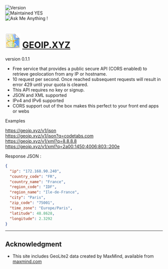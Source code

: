 
![Version](https://img.shields.io/badge/version-0.1.1-orange.svg)  
![Maintained YES](https://img.shields.io/badge/Maintained%3F-YES-green.svg)  
![Ask Me Anything !](https://img.shields.io/badge/Ask%20me-anything-1abc9c.svg)  

# ![logo](https://github.com/jolav/geoip-xyz/blob/master/www/_public/icons/ip48.png?raw=true) **[GEOIP.XYZ](https://geoip.xyz)** 

version 0.1.1

- Free service that provides a public secure API (CORS enabled) to retrieve geolocation from any IP or hostname.  
- 10 request per second. Once reached subsequent requests will result in error 429 until your quota is cleared.  
- This API requires no key or signup.  
- JSON and XML supported
- IPv4 and IPv6 supported  
- CORS support out of the box makes this perfect to your front end apps or webs  


Examples

https://geoip.xyz/v1/json  
https://geoip.xyz/v1/json?q=codetabs.com  
https://geoip.xyz/v1/xml?q=8.8.8.8  
https://geoip.xyz/v1/xml?q=2a00:1450:4006:803::200e  

Response JSON :

```json
{   
  "ip": "172.168.90.240",
  "country_code": "FR",
  "country_name": "France",
  "region_code": "IDF",
  "region_name": "Ile-de-France",
  "city": "Paris",
  "zip_code": "75001",
  "time_zone": "Europe/Paris",
  "latitude": 48.8628,
  "longitude": 2.3292   
}
```

<hr>



## **Acknowledgment**


* This site includes GeoLite2 data created by MaxMind, available from  [maxmind.com](http://maxmind.com)